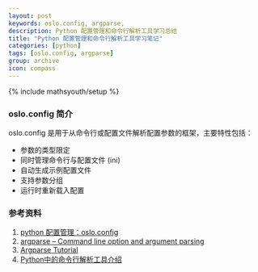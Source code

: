 ```yaml
---
layout: post
keywords: oslo.config, argparse,
description: Python 配置管理和命令行解析工具学习总结
title: "Python 配置管理和命令行解析工具学习笔记"
categories: [python]
tags: [oslo.config, argparse]
group: archive
icon: compass
---
```

{% include mathsyouth/setup %}


### oslo.config 简介

oslo.config 是用于从命令行或配置文件解析配置参数的框架，主要特性包括：

* 参数的类型限定
* 同时管理命令行与配置文件 (ini)
* 自动生成示例配置文件
* 支持参数分组
* 运行时重新载入配置

### 参考资料

1. [python 配置管理：oslo.config](https://blog.apporc.org/2016/08/python-%E9%85%8D%E7%BD%AE%E7%AE%A1%E7%90%86%EF%BC%9Aoslo-config/)
1. [argparse – Command line option and argument parsing](https://pymotw.com/2/argparse/)
1. [Argparse Tutorial](https://docs.python.org/2/howto/argparse.html)
1. [Python中的命令行解析工具介绍](http://lingxiankong.github.io/blog/2014/01/14/command-line-parser/)
